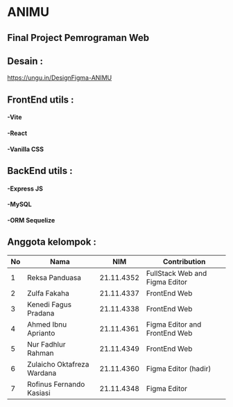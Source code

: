 # ANIMU
## Final Project Pemrograman Web

## Desain :
https://ungu.in/DesignFigma-ANIMU

## FrontEnd utils :
#### -Vite
#### -React
#### -Vanilla CSS

## BackEnd utils :
#### -Express JS
#### -MySQL
#### -ORM Sequelize

## Anggota kelompok :
|**No**| **Nama** | **NIM** | **Contribution** |
|------|----------|---------|------------------|
| 1 | Reksa Panduasa | 21.11.4352 | FullStack Web and Figma Editor |
| 2 | Zulfa Fakaha | 21.11.4337 | FrontEnd Web |
| 3 | Kenedi Fagus Pradana | 21.11.4338 | FrontEnd Web |
| 4 | Ahmed Ibnu Aprianto | 21.11.4361 | Figma Editor and FrontEnd Web |
| 5 | Nur Fadhlur Rahman | 21.11.4349 | FrontEnd Web |
| 6 | Zulaicho Oktafreza Wardana | 21.11.4360 | Figma Editor (hadir) |
| 7 | Rofinus Fernando Kasiasi | 21.11.4348 | Figma Editor |
